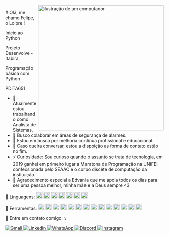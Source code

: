 <img src="https://raw.githubusercontent.com/MicaelliMedeiros/micaellimedeiros/master/image/computer-illustration.png" alt="ilustração de um computador" min-width="400px" max-width="400px" width="400px" align="right">

<p align="left"> 
 # Olá, me chamo Felipe, o Loipre !

  Inicio ao Python
  
  Projeto Desenvolve - Itabira
  
  Programação básica com Python
  
  PDITA651

  - 🔭 Atualmente estou trabalhando como Analista de Sistemas.
  - 👯 Busco colaborar em áreas de segurança de alarmes.
  - 🤔 Estou em busca por melhoria contínua profissional e educacional.
  - 💬 Caso queira conversar, estou a dispoição as forma de contato estão no fim.
  - ⚡ Curiosidade: Sou curioso quando o assunto se trata de tecnologia, em 2019 ganhei em primeiro lugar a Maratona de Programação na UNIFEI confecsionada pelo SEAAC e o corpo discête de computação da instituição. 
  - 🙏 Agradecimento especial a Edvania que me apoia todos os dias para ser uma pessoa melhor, minha mãe e a Deus sempre <3
</p>

<p align="left">
  🦄 Linguagens: <img src="https://cdn.jsdelivr.net/gh/devicons/devicon@latest/icons/csharp/csharp-original.svg" width="20px" height="20px" />
                 <img src="https://cdn.jsdelivr.net/gh/devicons/devicon@latest/icons/python/python-original-wordmark.svg" width="20px" height="20px"/>
                 <img src="https://cdn.jsdelivr.net/gh/devicons/devicon@latest/icons/azuresqldatabase/azuresqldatabase-original.svg" width="20px" height="20px" />
            <img src="https://cdn.jsdelivr.net/gh/devicons/devicon@latest/icons/cplusplus/cplusplus-original.svg"width="20px" height="20px" />
            <img src="https://cdn.jsdelivr.net/gh/devicons/devicon@latest/icons/html5/html5-original.svg"width="20px" height="20px" />
            <img src="https://cdn.jsdelivr.net/gh/devicons/devicon@latest/icons/javascript/javascript-original.svg"width="20px" height="20px" />
            <img src="https://cdn.jsdelivr.net/gh/devicons/devicon@latest/icons/react/react-original-wordmark.svg"width="20px" height="20px" />
</p>

<p align="left">
  💼 Ferramentas: <img src="https://cdn.jsdelivr.net/gh/devicons/devicon@latest/icons/selenium/selenium-original.svg"width="20px" height="20px" />
            <img src="https://cdn.jsdelivr.net/gh/devicons/devicon@latest/icons/arduino/arduino-original-wordmark.svg" width="20px" height="20px" />
            <img src="https://cdn.jsdelivr.net/gh/devicons/devicon@latest/icons/mysql/mysql-plain-wordmark.svg" width="20px" height="20px" />
            <img src="https://cdn.jsdelivr.net/gh/devicons/devicon@latest/icons/dotnetcore/dotnetcore-original.svg"width="20px" height="20px" />      
            <img src="https://cdn.jsdelivr.net/gh/devicons/devicon@latest/icons/git/git-original-wordmark.svg"width="20px" height="20px" />
            <img src="https://cdn.jsdelivr.net/gh/devicons/devicon@latest/icons/nextjs/nextjs-original.svg"width="20px" height="20px" />
            <img src="https://cdn.jsdelivr.net/gh/devicons/devicon@latest/icons/postman/postman-original.svg"width="20px" height="20px" />
            <img src="https://cdn.jsdelivr.net/gh/devicons/devicon@latest/icons/powershell/powershell-original.svg"width="20px" height="20px" />
            <img src="https://cdn.jsdelivr.net/gh/devicons/devicon@latest/icons/pycharm/pycharm-original.svg"width="20px" height="20px" />
            <img src="https://cdn.jsdelivr.net/gh/devicons/devicon@latest/icons/raspberrypi/raspberrypi-original.svg"width="20px" height="20px" />
            <img src="https://cdn.jsdelivr.net/gh/devicons/devicon@latest/icons/sqldeveloper/sqldeveloper-plain.svg"width="20px" height="20px" />
            <img src="https://cdn.jsdelivr.net/gh/devicons/devicon@latest/icons/stackoverflow/stackoverflow-original.svg"width="20px" height="20px" />
            <img src="https://cdn.jsdelivr.net/gh/devicons/devicon@latest/icons/trello/trello-original-wordmark.svg"width="20px" height="20px" />
            <img src="https://cdn.jsdelivr.net/gh/devicons/devicon@latest/icons/visualstudio/visualstudio-original.svg"width="20px" height="20px" />
</p>

<p align="left">
  💌 Entre em contato comigo: ⤵️
</p>

<p align="left">
  <p align="left">
  <a href="mailto:felipe.freitas@pditabira.com" title="Gmail">
    <img src="https://img.shields.io/badge/-Gmail-FF0000?style=flat-square&labelColor=FF0000&logo=gmail&logoColor=white" alt="Gmail"/>
  </a>
  <a href="https://www.linkedin.com/in/loipre" title="LinkedIn">
    <img src="https://img.shields.io/badge/-Linkedin-0e76a8?style=flat-square&logo=Linkedin&logoColor=white" alt="LinkedIn"/>
  </a>
  <a href="https://wa.me/5533997027112?text=Tudo%20bem%3F%20V%C3%AD%20seu%20perfil%20no%20GitHub..." title="WhatsApp">
    <img src="https://img.shields.io/badge/-WhatsApp-25d366?style=flat-square&labelColor=25d366&logo=whatsapp&logoColor=white" alt="WhatsApp"/>
  </a>
  <a href="https://www.discord.com/users/felipeloipre_63937" title="Discord">
    <img src="https://img.shields.io/badge/-Discord-3b5998?style=flat-square&logo=discord&logoColor=white" alt="Discord"/>
  </a>
  <a href="https://instagram.com/_loipre" title="Instagram">
    <img src="https://img.shields.io/badge/-Instagram-DF0174?style=flat-square&labelColor=DF0174&logo=instagram&logoColor=white" alt="Instagram"/>
  </a>
</p>

 </p>
